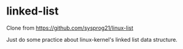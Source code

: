 # linked-list
Clone from https://github.com/sysprog21/linux-list

Just do some practice about linux-kernel's linked list data structure.
